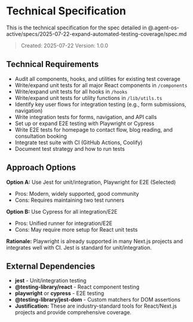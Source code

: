 # Technical Specification

This is the technical specification for the spec detailed in @.agent-os-active/specs/2025-07-22-expand-automated-testing-coverage/spec.md

> Created: 2025-07-22
> Version: 1.0.0

## Technical Requirements

- Audit all components, hooks, and utilities for existing test coverage
- Write/expand unit tests for all major React components in `/components`
- Write/expand unit tests for all hooks in `/hooks`
- Write/expand unit tests for utility functions in `/lib/utils.ts`
- Identify key user flows for integration testing (e.g., form submissions, navigation)
- Write integration tests for forms, navigation, and API calls
- Set up or expand E2E testing with Playwright or Cypress
- Write E2E tests for homepage to contact flow, blog reading, and consultation booking
- Integrate test suite with CI (GitHub Actions, Coolify)
- Document test strategy and how to run tests

## Approach Options

**Option A:** Use Jest for unit/integration, Playwright for E2E (Selected)
- Pros: Modern, widely supported, good community
- Cons: Requires maintaining two test runners

**Option B:** Use Cypress for all integration/E2E
- Pros: Unified runner for integration/E2E
- Cons: May require more setup for React unit tests

**Rationale:** Playwright is already supported in many Next.js projects and integrates well with CI. Jest is standard for unit/integration.

## External Dependencies

- **jest** - Unit/integration testing
- **@testing-library/react** - React component testing
- **playwright** or **cypress** - E2E testing
- **@testing-library/jest-dom** - Custom matchers for DOM assertions
- **Justification:** These are industry-standard tools for React/Next.js projects and provide comprehensive coverage.
